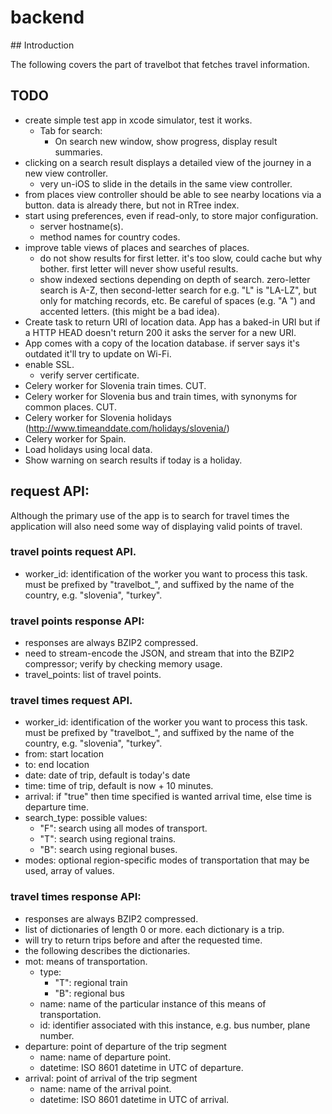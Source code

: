 # backend

## Introduction

The following covers the part of travelbot that fetches travel information.

## TODO

-   create simple test app in xcode simulator, test it works.
    -   Tab for search:
        -   On search new window, show progress, display result summaries.
-   clicking on a search result displays a detailed view of the journey in a new view controller.
    -   very un-iOS to slide in the details in the same view controller.
-   from places view controller should be able to see nearby locations via a button. data is already there, but not in RTree index.
-   start using preferences, even if read-only, to store major configuration.
    -   server hostname(s).
    -   method names for country codes.
-   improve table views of places and searches of places.
    -   do not show results for first letter. it's too slow, could cache but why bother. first letter will never show useful results.
    -   show indexed sections depending on depth of search. zero-letter search is A-Z, then second-letter search for e.g. "L" is "LA-LZ", but only for matching records, etc. Be careful of spaces (e.g. "A ") and accented letters. (this might be a bad idea).
-   Create task to return URI of location data. App has a baked-in URI but if a HTTP HEAD doesn't return 200 it asks the server for a new URI.
-   App comes with a copy of the location database. if server says it's outdated it'll try to update on Wi-Fi.
-   enable SSL.
    -   verify server certificate.
-   Celery worker for Slovenia train times. CUT.
-   Celery worker for Slovenia bus and train times, with synonyms for common places. CUT.
-   Celery worker for Slovenia holidays (http://www.timeanddate.com/holidays/slovenia/)
-   Celery worker for Spain.
-	Load holidays using local data.
-   Show warning on search results if today is a holiday.

## request API:

Although the primary use of the app is to search for travel times the application will also need some way of displaying valid points of travel.

### travel points request API.

-   worker_id: identification of the worker you want to process this task. must be prefixed by "travelbot_", and suffixed by the name of the country, e.g. "slovenia", "turkey".

### travel points response API:

-   responses are always BZIP2 compressed.
-   need to stream-encode the JSON, and stream that into the BZIP2 compressor; verify by checking memory usage.
-   travel_points: list of travel points.

### travel times request API.

-   worker_id: identification of the worker you want to process this task. must be prefixed by "travelbot_", and suffixed by the name of the country, e.g. "slovenia", "turkey".
-   from: start location
-   to: end location
-   date: date of trip, default is today's date
-   time: time of trip, default is now + 10 minutes.
-   arrival: if "true" then time specified is wanted arrival time, else time is departure time.
-   search\_type: possible values:
    -   "F": search using all modes of transport.
    -   "T": search using regional trains.
    -   "B": search using regional buses.
-   modes: optional region-specific modes of transportation that may be used, array of values.

### travel times response API:

-   responses are always BZIP2 compressed.
-   list of dictionaries of length 0 or more. each dictionary is a trip.
-   will try to return trips before and after the requested time.
-   the following describes the dictionaries.
-   mot: means of transportation.
    -   type:
        -   "T": regional train
        -   "B": regional bus
    -   name: name of the particular instance of this means of transportation.
    -   id: identifier associated with this instance, e.g. bus number, plane number.
-   departure: point of departure of the trip segment
    -   name: name of departure point.
    -   datetime: ISO 8601 datetime in UTC of departure.
-   arrival: point of arrival of the trip segment
    -   name: name of the arrival point.
    -   datetime: ISO 8601 datetime in UTC of arrival.

